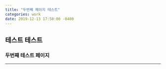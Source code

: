 ```yaml
---
title: "두번째 페이지 테스트"
categories: work
date: 2019-12-13 17:50:00 -0400
---
```


## 테스트 테스트
### 두번째 테스트 페이지

* * *


